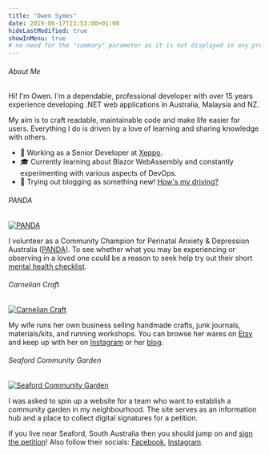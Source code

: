 ```yaml
---
title: "Owen Symes"
date: 2019-06-17T23:53:00+01:00
hideLastModified: true
showInMenu: true
# no need for the "summary" parameter as it is not displayed in any previews
---
```


###### About Me
Hi! I'm Owen.
I'm a dependable, professional developer with over 15 years experience developing .NET web applications in Australia, Malaysia and NZ. 

My aim is to craft readable, maintainable code and make life easier for users. Everything I do is driven by a love of learning and sharing knowledge with others.

- 💼 Working as a Senior Developer at [Xeppo](https://www.xeppo.com.au).
- 🎓 Currently learning about Blazor WebAssembly and constantly experimenting with various aspects of DevOps.
- 📝 Trying out blogging as something new! [How's my driving?](/posts)

###### PANDA

[![PANDA](https://www.owen.nz/panda.png)](https://www.panda.org.au)

I volunteer as a Community Champion for Perinatal Anxiety & Depression Australia ([PANDA](https://www.panda.org.au)). To see whether what you may be experiencing or observing in a loved one could be a reason to seek help try out their short [mental health checklist](https://www.panda.org.au/info-support/checklists).

###### Carnelian Craft

[![Carnelian Craft](https://www.owen.nz/cclogo.png)](https://www.carneliancraft.com.au)

My wife runs her own business selling handmade crafts, junk journals, materials/kits, and running workshops. You can browse her wares on [Etsy](https://www.etsy.com/au/shop/CarnelianCraft) and keep up with her on [Instagram](https://www.instagram.com/carnelian_craft/) or her [blog](https://www.carneliancraft.com.au/).

###### Seaford Community Garden

[![Seaford Community Garden](https://www.owen.nz/scglogo.png)](https://www.seafordcommunitygarden.com)

I was asked to spin up a website for a team who want to establish a community garden in my neighbourhood. The site serves as an information hub and a place to collect digital signatures for a petition. 

If you live near Seaford, South Australia then you should jump on and [sign the petition](https://www.seafordcommunitygarden.com)! Also follow their socials: [Facebook](https://www.facebook.com/seafordcg), [Instagram](https://www.instagram.com/seafordcg). 
